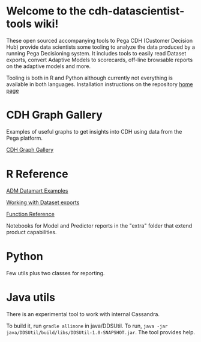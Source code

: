 # Welcome to the cdh-datascientist-tools wiki!

These open sourced accompanying tools to Pega CDH (Customer Decision Hub) provide data scientists some tooling to analyze the data produced by a running Pega Decisioning system. It includes tools to easily read Dataset exports, convert Adaptive Models to scorecards, off-line browsable reports on the adaptive models and more. 

Tooling is both in R and Python although currently not everything is available in both languages. Installation instructions on the repository [home page](https://github.com/pegasystems/cdh-datascientist-tools)

# CDH Graph Gallery

Examples of useful graphs to get insights into CDH using data from the Pega platform.

[CDH Graph Gallery](CDH-Graph-Gallery)

# R Reference

[ADM Datamart Examples](https://pegasystems.github.io/cdh-datascientist-tools/articles/adm-datamart.html)

[Working with Dataset exports](https://pegasystems.github.io/cdh-datascientist-tools/articles/adhoc-datasetanalysis.html)

[Function Reference](https://pegasystems.github.io/cdh-datascientist-tools/reference/index.html)

Notebooks for Model and Predictor reports in the "extra" folder that extend product capabilities.

# Python

Few utils plus two classes for reporting.

# Java utils

There is an experimental tool to work with internal Cassandra.

To build it, run `gradle allinone` in java/DDSUtil. To run, `java -jar java/DDSUtil/build/libs/DDSUtil-1.0-SNAPSHOT.jar`. The tool provides help.
